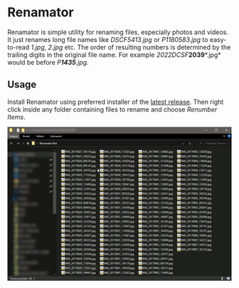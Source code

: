 # Renamator

Renamator is simple utility for renaming files, especially photos and videos. It just renames long file names like *DSCF5413.jpg* or *P1180583.jpg* to easy-to-read *1.jpg*, *2.jpg* etc. The order of resulting numbers is determined by the trailing digits in the original file name. For example *2022DCSF***2039***.jpg* would be before *P**1435**.jpg*.

## Usage

Install Renamator using preferred installer of the [latest release](https://gitlab.com/Theobaldik/renamator/-/releases/permalink/latest). Then right click inside any folder containing files to rename and choose *Renumber Items*.

![preview](assets/preview.gif)
